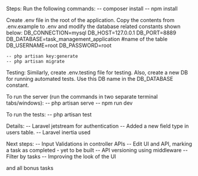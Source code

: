 Steps:
Run the following commands:
    -- composer install
    -- npm install

Create .env file in the root of the application. Copy the contents from .env.example to .env and modify the database related constants shown below:
    DB_CONNECTION=mysql
    DB_HOST=127.0.0.1
    DB_PORT=8889
    DB_DATABASE=task_management_application    #name of the table
    DB_USERNAME=root
    DB_PASSWORD=root


    -- php artisan key:generate
    -- php artisan migrate


Testing:
Similarly, create .env.testing file for testing. Also, create a new DB for running automated tests. Use this DB name in the DB_DATABASE constant.


To run the server (run the commands in two separate terminal tabs/windows):
    -- php artisan serve
    -- npm run dev

To run the tests:
    -- php artisan test


Details:
-- Laravel jetstream for authentication
-- Added a new field type in users table.
-- Laravel inertia used


Next steps:
-- Input Validations in controller APIs
-- Edit UI and API, marking a task as completed - yet to be built
-- API versioning using middleware
-- Filter by tasks
-- Improving the look of the UI

and all bonus tasks
